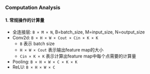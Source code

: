 ### Computation Analysis
#### 1. 常规操作的计算量
- 全连接层: `B × M × N`, B=batch_size, M=input_size, N=output_size
- Conv2d: `B × H × W × Cout × Cin × K × K`
  - `B` 表示 batch size
  - `H × W × Cout` 表示输出feature map的大小
  - `Cin × K × K` 表示计算出feature map中每个点需要的计算量
- Pooling: `B × H × W × C × K × K`
- ReLU: `B × H × W × C`